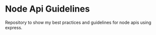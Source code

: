 # Node Api Guidelines
Repository to show my best practices and guidelines for node apis using express.
